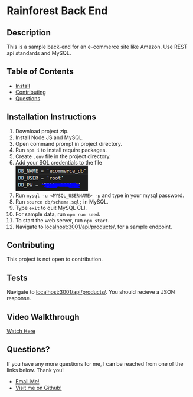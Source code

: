 
  # Rainforest Back End

  ## Description
  This is a sample back-end for an e-commerce site like Amazon. Use REST api standards and MySQL.

  ## Table of Contents
  - [Install](#installation-instructions)
  - [Contributing](#contributing)
  - [Questions](#questions) 

  ## Installation Instructions
  1. Download project zip.
2. Install Node.JS and MySQL.
3. Open command prompt in project directory.
4. Run `npm i` to install require packages.
5. Create `.env` file in the project directory.
6. Add your SQL credentials to the file <br>
![.env file](./images/readme.PNG)
7. Run `mysql -u <MYSQL_USERNAME> -p` and type in your mysql password.
8. Run `source db/schema.sql;` in MySQL.
9. Type `exit` to quit MySQL CLI.
10. For sample data, run `npm run seed`.
11. To start the web server, run `npm start`.
12. Navigate to [localhost:3001/api/products/](http:localhost:3001/api/products/), for a sample endpoint.  

  ## Contributing
  This project is not open to contribution.

  ## Tests
Navigate to [localhost:3001/api/products/](http:localhost:3001/api/products/). You should recieve a JSON response.

  ## Video Walkthrough
  [Watch Here](https://drive.google.com/file/d/1bZ80PVG1sARtBT1sqm2OcY1r2W5NYrnh/view)

  ## Questions?
  If you have any more questions for me, I can be reached from one of the links below. Thank you!
  - [Email Me!](mailto:dhunts258@gmail.com)
  - [Visit me on Github!](https://github.com/verbaldye)
